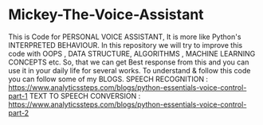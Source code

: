 # Mickey-The-Voice-Assistant
This is Code for PERSONAL VOICE ASSISTANT, It is more like Python's INTERPRETED BEHAVIOUR.
In this repository we will try to improve this code with OOPS , DATA STRUCTURE, ALGORITHMS , MACHINE LEARNING CONCEPTS etc. So, that we can get Best response from this and you can use it in your daily life  for several works.
To understand & follow this code you can follow some of my BLOGS.
SPEECH RECOGNITION : https://www.analyticssteps.com/blogs/python-essentials-voice-control-part-1
TEXT TO SPEECH CONVERSION : https://www.analyticssteps.com/blogs/python-essentials-voice-control-part-2
